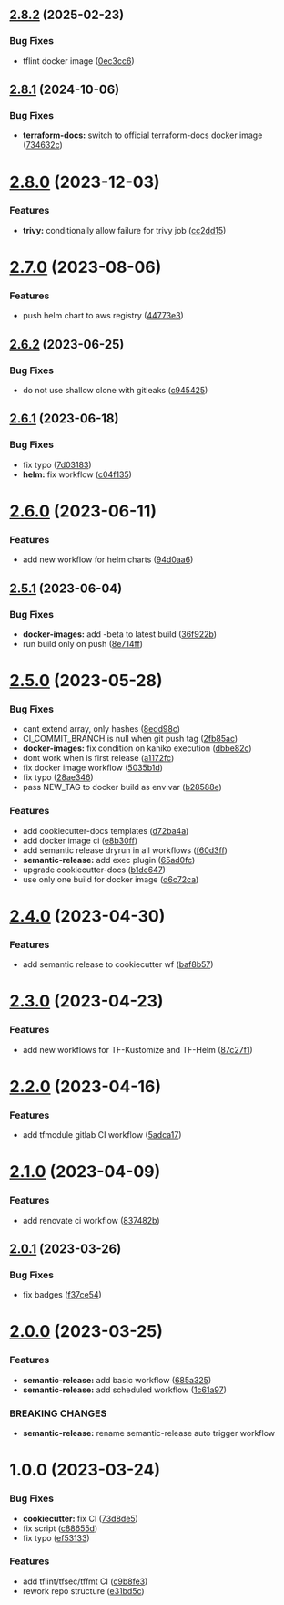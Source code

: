 ## [2.8.2](https://git.sk5.io/skale-5/gitlab-ci/compare/v2.8.1...v2.8.2) (2025-02-23)


### Bug Fixes

* tflint docker image ([0ec3cc6](https://git.sk5.io/skale-5/gitlab-ci/commit/0ec3cc60455b939232ff5f15cce398b5b0a1c6e6))

## [2.8.1](https://git.sk5.io/skale-5/gitlab-ci/compare/v2.8.0...v2.8.1) (2024-10-06)


### Bug Fixes

* **terraform-docs:** switch to official terraform-docs docker image ([734632c](https://git.sk5.io/skale-5/gitlab-ci/commit/734632ccec1f5e4bfad633899926a9b54a2478b4))

# [2.8.0](https://git.sk5.io/skale-5/gitlab-ci/compare/v2.7.0...v2.8.0) (2023-12-03)


### Features

* **trivy:** conditionally allow failure for trivy job ([cc2dd15](https://git.sk5.io/skale-5/gitlab-ci/commit/cc2dd155bc074c5966515e28440659afa978359e))

# [2.7.0](https://git.sk5.io/skale-5/gitlab-ci/compare/v2.6.2...v2.7.0) (2023-08-06)


### Features

* push helm chart to aws registry ([44773e3](https://git.sk5.io/skale-5/gitlab-ci/commit/44773e3d33c1de5416df2d995b3171f4a1625858))

## [2.6.2](https://git.sk5.io/skale-5/gitlab-ci/compare/v2.6.1...v2.6.2) (2023-06-25)


### Bug Fixes

* do not use shallow clone with gitleaks ([c945425](https://git.sk5.io/skale-5/gitlab-ci/commit/c9454258ff1b1c0f30876eaa91d1ff4a0ea26ad0))

## [2.6.1](https://git.sk5.io/skale-5/gitlab-ci/compare/v2.6.0...v2.6.1) (2023-06-18)


### Bug Fixes

* fix typo ([7d03183](https://git.sk5.io/skale-5/gitlab-ci/commit/7d0318333bc128d75151d8358cc5cb28a77534a3))
* **helm:** fix workflow ([c04f135](https://git.sk5.io/skale-5/gitlab-ci/commit/c04f13539c6f3a31ca2bd93c9e39350df0e502d2))

# [2.6.0](https://git.sk5.io/skale-5/gitlab-ci/compare/v2.5.1...v2.6.0) (2023-06-11)


### Features

* add new workflow for helm charts ([94d0aa6](https://git.sk5.io/skale-5/gitlab-ci/commit/94d0aa61c0af87eb360c00fc27d43cdae493c0c5))

## [2.5.1](https://git.sk5.io/skale-5/gitlab-ci/compare/v2.5.0...v2.5.1) (2023-06-04)


### Bug Fixes

* **docker-images:** add -beta to latest build ([36f922b](https://git.sk5.io/skale-5/gitlab-ci/commit/36f922b0fac77d60e5fa65da855532a25a0281f5))
* run build only on push ([8e714ff](https://git.sk5.io/skale-5/gitlab-ci/commit/8e714ff9fd919d743566c1766a4c971253b84310))

# [2.5.0](https://git.sk5.io/skale-5/gitlab-ci/compare/v2.4.0...v2.5.0) (2023-05-28)


### Bug Fixes

* cant extend array, only hashes ([8edd98c](https://git.sk5.io/skale-5/gitlab-ci/commit/8edd98cbd6ebfcc0c659bc82ae075267fb2bcb33))
* CI_COMMIT_BRANCH is null when git push tag ([2fb85ac](https://git.sk5.io/skale-5/gitlab-ci/commit/2fb85ac0ef105c734e6b9a610c2bde378d376140))
* **docker-images:** fix condition on kaniko execution ([dbbe82c](https://git.sk5.io/skale-5/gitlab-ci/commit/dbbe82c3395f1b374cbc2f90d264f19dd1eeb7af))
* dont work when is first release ([a1172fc](https://git.sk5.io/skale-5/gitlab-ci/commit/a1172fcf0dbc1d14132ab1437d185ecdc6462a9c))
* fix docker image workflow ([5035b1d](https://git.sk5.io/skale-5/gitlab-ci/commit/5035b1deb78726bd47123353197c273c89bb1c58))
* fix typo ([28ae346](https://git.sk5.io/skale-5/gitlab-ci/commit/28ae346162cf5a1793b0de048b656f884ffccc9c))
* pass NEW_TAG to docker build as env var ([b28588e](https://git.sk5.io/skale-5/gitlab-ci/commit/b28588ee917d9971508bf0694a7a2408a46f2501))


### Features

* add cookiecutter-docs templates ([d72ba4a](https://git.sk5.io/skale-5/gitlab-ci/commit/d72ba4a91fe80da777fea81f5a2facf902e17996))
* add docker image ci ([e8b30ff](https://git.sk5.io/skale-5/gitlab-ci/commit/e8b30fff764cf87cca2b29885f83459f888ae3d7))
* add semantic release dryrun in all workflows ([f60d3ff](https://git.sk5.io/skale-5/gitlab-ci/commit/f60d3ffd361d799017aba78081d47a6eba8d7d24))
* **semantic-release:** add exec plugin ([65ad0fc](https://git.sk5.io/skale-5/gitlab-ci/commit/65ad0fcbc803cc9327761d525d987481e67eb0b8))
* upgrade cookiecutter-docs ([b1dc647](https://git.sk5.io/skale-5/gitlab-ci/commit/b1dc64779e5841ed9b755206ebc1d8e89d480493))
* use only one build for docker image ([d6c72ca](https://git.sk5.io/skale-5/gitlab-ci/commit/d6c72ca41cd1b29b4c3df6299d5009b5254da874))

# [2.4.0](https://git.sk5.io/skale-5/gitlab-ci/compare/v2.3.0...v2.4.0) (2023-04-30)


### Features

* add semantic release to cookiecutter wf ([baf8b57](https://git.sk5.io/skale-5/gitlab-ci/commit/baf8b572a76f1f37a2bf5e1173acfdb385276291))

# [2.3.0](https://git.sk5.io/skale-5/gitlab-ci/compare/v2.2.0...v2.3.0) (2023-04-23)


### Features

* add new workflows for TF-Kustomize and TF-Helm ([87c27f1](https://git.sk5.io/skale-5/gitlab-ci/commit/87c27f1ef63c9842dfc7a90a0b4a912bda042153))

# [2.2.0](https://git.sk5.io/skale-5/gitlab-ci/compare/v2.1.0...v2.2.0) (2023-04-16)


### Features

* add tfmodule gitlab CI workflow ([5adca17](https://git.sk5.io/skale-5/gitlab-ci/commit/5adca1731e77ba9c4fb5629563555ac2ee7e24b0))

# [2.1.0](https://git.sk5.io/skale-5/gitlab-ci/compare/v2.0.1...v2.1.0) (2023-04-09)


### Features

* add renovate ci workflow ([837482b](https://git.sk5.io/skale-5/gitlab-ci/commit/837482b720d94344c123550c8597e0728537be21))

## [2.0.1](https://git.sk5.io/skale-5/gitlab-ci/compare/v2.0.0...v2.0.1) (2023-03-26)


### Bug Fixes

* fix badges ([f37ce54](https://git.sk5.io/skale-5/gitlab-ci/commit/f37ce548e051f132ef7f92252308adfbdca416b4))

# [2.0.0](https://git.sk5.io/skale-5/gitlab-ci/compare/v1.0.0...v2.0.0) (2023-03-25)


### Features

* **semantic-release:** add basic workflow ([685a325](https://git.sk5.io/skale-5/gitlab-ci/commit/685a325fec4c84bf294a7d83a7ec8ce1106c98de))
* **semantic-release:** add scheduled workflow ([1c61a97](https://git.sk5.io/skale-5/gitlab-ci/commit/1c61a97d18ad8525edcc7b69193c2c9785ec7a55))


### BREAKING CHANGES

* **semantic-release:** rename semantic-release auto trigger workflow

# 1.0.0 (2023-03-24)


### Bug Fixes

* **cookiecutter:** fix CI ([73d8de5](https://git.sk5.io/skale-5/gitlab-ci/commit/73d8de55cb640c28910559df29e8707c7159f914))
* fix script ([c88655d](https://git.sk5.io/skale-5/gitlab-ci/commit/c88655d50d4ffceebbbda65e599d8a98a73e6c18))
* fix typo ([ef53133](https://git.sk5.io/skale-5/gitlab-ci/commit/ef53133d7f9b1f75d8ed696b3c41012cdccd376a))


### Features

* add tflint/tfsec/tffmt CI ([c9b8fe3](https://git.sk5.io/skale-5/gitlab-ci/commit/c9b8fe3567584d19fcaeaded88600717d0355a24))
* rework repo structure ([e31bd5c](https://git.sk5.io/skale-5/gitlab-ci/commit/e31bd5c956f55d032ce1b6d3458d5862e96d5117))
